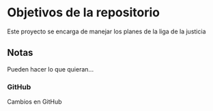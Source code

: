 # Objetivos de la repositorio

Este proyecto se encarga de manejar los planes de la liga de la justicia


## Notas
Pueden hacer lo que quieran...

### GitHub
Cambios en GitHub
